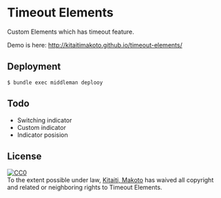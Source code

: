 Timeout Elements
================

Custom Elements which has timeout feature.

Demo is here:
http://kitaitimakoto.github.io/timeout-elements/

Deployment
----------

    $ bundle exec middleman deplooy

Todo
----

* Switching indicator
* Custom indicator
* Indicator posision

License
-------

<p xmlns:dct="http://purl.org/dc/terms/">
  <a rel="license"
     href="http://creativecommons.org/publicdomain/zero/1.0/">
    <img src="http://i.creativecommons.org/p/zero/1.0/88x31.png" style="border-style: none;" alt="CC0" />
  </a>
  <br />
  To the extent possible under law,
  <a rel="dct:publisher"
     href="http://github.com/KitaitiMakoto">
    <span property="dct:title">Kitaiti, Makoto</span></a>
  has waived all copyright and related or neighboring rights to
  <span property="dct:title">Timeout Elements</span>.
</p>
